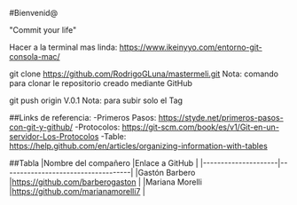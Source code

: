#Bienvenid@

"Commit your life"

Hacer a la terminal mas linda: https://www.ikeinyyo.com/entorno-git-consola-mac/

git clone https://github.com/RodrigoGLuna/mastermeli.git
Nota: comando para clonar le repositorio creado mediante GitHub

git push origin V.0.1
Nota: para subir solo el Tag



##Links de referencia:
-Primeros Pasos: https://styde.net/primeros-pasos-con-git-y-github/
-Protocolos: https://git-scm.com/book/es/v1/Git-en-un-servidor-Los-Protocolos
-Table: https://help.github.com/en/articles/organizing-information-with-tables

##Tabla
|Nombre del compañero |Enlace a GitHub                     |
|---------------------|------------------------------------|
|Gastón Barbero       |https://github.com/barberogaston    | 
|Mariana Morelli      |https://github.com/marianamorelli7  |
